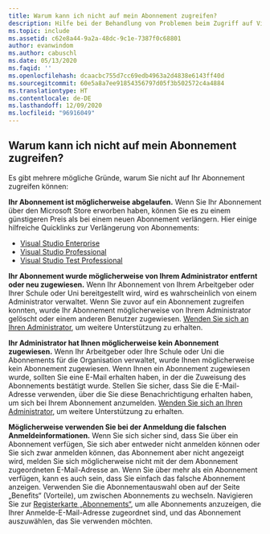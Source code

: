 ```yaml
---
title: Warum kann ich nicht auf mein Abonnement zugreifen?
description: Hilfe bei der Behandlung von Problemen beim Zugriff auf Visual Studio-Abonnements
ms.topic: include
ms.assetid: c62e8a44-9a2a-48dc-9c1e-7387f0c68801
author: evanwindom
ms.author: cabuschl
ms.date: 05/13/2020
ms.faqid: ''
ms.openlocfilehash: dcaacbc755d7cc69edb4963a2d4838e6143ff40d
ms.sourcegitcommit: 60e5a8a7ee91854356797d05f3b502572c4a4884
ms.translationtype: HT
ms.contentlocale: de-DE
ms.lasthandoff: 12/09/2020
ms.locfileid: "96916049"
---
```

## <a name="why-cant-i-access-my-subscription"></a>Warum kann ich nicht auf mein Abonnement zugreifen?

Es gibt mehrere mögliche Gründe, warum Sie nicht auf Ihr Abonnement zugreifen können:

**Ihr Abonnement ist möglicherweise abgelaufen.**  Wenn Sie Ihr Abonnement über den Microsoft Store erworben haben, können Sie es zu einem günstigeren Preis als bei einem neuen Abonnement verlängern.  Hier einige hilfreiche Quicklinks zur Verlängerung von Abonnements:
- [Visual Studio Enterprise](https://www.microsoft.com/p/visual-studio-enterprise-subscription/dg7gmgf0dst4?activetab=pivot%3aoverviewtab)
- [Visual Studio Professional](https://www.microsoft.com/p/visual-studio-professional-subscription/dg7gmgf0dst3?activetab=pivot%3aoverviewtab)
- [Visual Studio Test Professional](https://www.microsoft.com/p/visual-studio-test-professional-subscription/dg7gmgf0dst6?activetab=pivot%3aoverviewtab)

**Ihr Abonnement wurde möglicherweise von Ihrem Administrator entfernt oder neu zugewiesen.**  Wenn Ihr Abonnement von Ihrem Arbeitgeber oder Ihrer Schule oder Uni bereitgestellt wird, wird es wahrscheinlich von einem Administrator verwaltet.  Wenn Sie zuvor auf ein Abonnement zugreifen konnten, wurde Ihr Abonnement möglicherweise von Ihrem Administrator gelöscht oder einem anderen Benutzer zugewiesen.  [Wenden Sie sich an Ihren Administrator](https://docs.microsoft.com/visualstudio/subscriptions/contact-my-admin), um weitere Unterstützung zu erhalten.

**Ihr Administrator hat Ihnen möglicherweise kein Abonnement zugewiesen.**  Wenn Ihr Arbeitgeber oder Ihre Schule oder Uni die Abonnements für die Organisation verwaltet, wurde Ihnen möglicherweise kein Abonnement zugewiesen.  Wenn Ihnen ein Abonnement zugewiesen wurde, sollten Sie eine E-Mail erhalten haben, in der die Zuweisung des Abonnements bestätigt wurde.  Stellen Sie sicher, dass Sie die E-Mail-Adresse verwenden, über die Sie diese Benachrichtigung erhalten haben, um sich bei Ihrem Abonnement anzumelden. [Wenden Sie sich an Ihren Administrator](https://docs.microsoft.com/visualstudio/subscriptions/contact-my-admin), um weitere Unterstützung zu erhalten. 

**Möglicherweise verwenden Sie bei der Anmeldung die falschen Anmeldeinformationen.**  Wenn Sie sich sicher sind, dass Sie über ein Abonnement verfügen, Sie sich aber entweder nicht anmelden können oder Sie sich zwar anmelden können, das Abonnement aber nicht angezeigt wird, melden Sie sich möglicherweise nicht mit der dem Abonnement zugeordneten E-Mail-Adresse an.  Wenn Sie über mehr als ein Abonnement verfügen, kann es auch sein, dass Sie einfach das falsche Abonnement anzeigen.  Verwenden Sie die Abonnementauswahl oben auf der Seite „Benefits“ (Vorteile), um zwischen Abonnements zu wechseln.  Navigieren Sie zur [Registerkarte „Abonnements“](https://my.visualstudio.com/subscriptions), um alle Abonnements anzuzeigen, die Ihrer Anmelde-E-Mail-Adresse zugeordnet sind, und das Abonnement auszuwählen, das Sie verwenden möchten.

